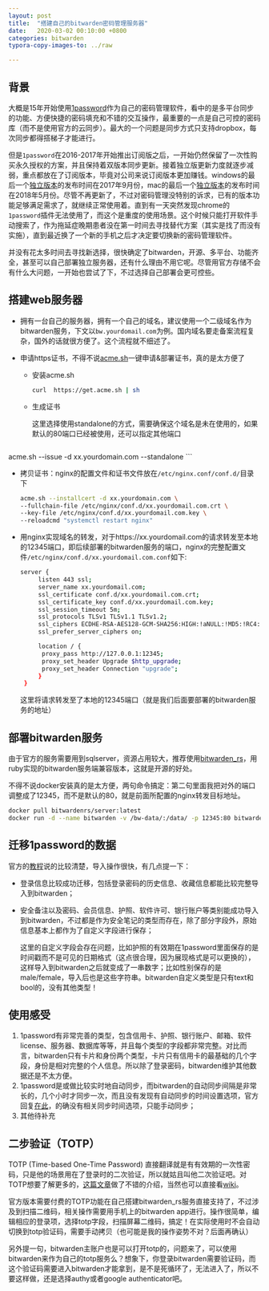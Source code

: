 ```yaml
---
layout: post
title:  "搭建自己的bitwarden密码管理服务器"
date:   2020-03-02 00:10:00 +0800
categories: bitwarden
typora-copy-images-to: ../raw

---
```


## 背景

大概是15年开始使用[1password](https://1password.com/)作为自己的密码管理软件，看中的是多平台同步的功能、方便快捷的密码填充和不错的交互操作，最重要的一点是自己可控的密码库（而不是使用官方的云同步）。最大的一个问题是同步方式只支持dropbox，每次同步都得搭梯子才能进行。

但是`1password`在2016-2017年开始推出订阅版之后，一开始仍然保留了一次性购买永久授权的方案，并且保持着双版本同步更新。接着独立版更新力度就逐步减弱，重点都放在了订阅版本，毕竟对公司来说订阅版本更加赚钱。windows的最后一个[独立版本](https://app-updates.agilebits.com/product_history/OPW4)的发布时间在2017年9月份，mac的最后一个[独立版本](https://app-updates.agilebits.com/product_history/OPM4)的发布时间在2018年5月份。尽管不再更新了，不过对密码管理没特别的诉求，已有的版本功能足够满足需求了，就继续正常使用着。直到有一天突然发现chrome的`1password`插件无法使用了，而这个是重度的使用场景。这个时候只能打开软件手动搜索了，作为拖延症晚期患者没在第一时间去寻找替代方案（其实是找了而没有实施），直到最近换了一个新的手机之后才决定要切换新的密码管理软件。

并没有花太多时间去寻找新选择，很快确定了bitwarden，开源、多平台、功能齐全，甚至可以自己部署独立服务器，还有什么理由不用它呢。尽管用官方存储不会有什么大问题，一开始也尝试了下，不过选择自己部署会更可控些。

## 搭建web服务器

- 拥有一台自己的服务器，拥有一个自己的域名，建议使用一个二级域名作为bitwarden服务，下文以`bw.yourdomail.com`为例。国内域名要走备案流程复杂，国外的话就很方便了。这个流程就不细述了。

- 申请https证书，不得不说[acme.sh](https://github.com/acmesh-official/acme.sh)一键申请&部署证书，真的是太方便了

  - 安装acme.sh

  	```bash
  	curl  https://get.acme.sh | sh
  	```

  - 生成证书

    这里选择使用standalone的方式，需要确保这个域名是未在使用的，如果默认的80端口已经被使用，还可以指定其他端口
    
    ```bash
acme.sh  --issue -d xx.yourdomain.com --standalone
    ```
    
  - 拷贝证书：nginx的配置文件和证书文件放在`/etc/nginx.conf/conf.d/`目录下
  
    ```bash
    acme.sh --installcert -d xx.yourdomain.com \
    --fullchain-file /etc/nginx/conf.d/xx.yourdomail.com.crt \
    --key-file /etc/nginx/conf.d/xx.yourdomail.com.key \
    --reloadcmd "systemctl restart nginx"
    ```
  
- 用nginx实现域名的转发，对于https://xx.yourdomail.com的请求转发至本地的12345端口，即后续部署的bitwarden服务的端口，nginx的完整配置文件`/etc/nginx/conf.d/xx.yourdomail.com.conf`如下:

  ```bash
  server {
       listen 443 ssl;
       server_name xx.yourdomail.com;
       ssl_certificate conf.d/xx.yourdomail.com.crt;
       ssl_certificate_key conf.d/xx.yourdomail.com.key;
       ssl_session_timeout 5m;
       ssl_protocols TLSv1 TLSv1.1 TLSv1.2;
       ssl_ciphers ECDHE-RSA-AES128-GCM-SHA256:HIGH:!aNULL:!MD5:!RC4:!DHE;
       ssl_prefer_server_ciphers on;
  
       location / {
      	proxy_pass http://127.0.0.1:12345;
      	proxy_set_header Upgrade $http_upgrade;
      	proxy_set_header Connection "upgrade";
       }
   }
  ```

  这里将请求转发至了本地的12345端口（就是我们后面要部署的bitwarden服务的地址）

##  部署bitwarden服务

由于官方的服务需要用到sqlserver，资源占用较大，推荐使用[bitwarden_rs](https://github.com/dani-garcia/bitwarden_rs)，用ruby实现的bitwarden服务端兼容版本，这就是开源的好处。

不得不说docker安装真的是太方便，两句命令搞定：第二句里面我把对外的端口调整成了12345，而不是默认的80，就是前面所配置的nginx转发目标地址。

```bash
docker pull bitwardenrs/server:latest
docker run -d --name bitwarden -v /bw-data/:/data/ -p 12345:80 bitwardenrs/server:latest
```

## 迁移1password的数据

官方的[教程](https://help.bitwarden.com/article/import-from-1password/)说的比较清楚，导入操作很快，有几点提一下：

- 登录信息比较成功迁移，包括登录密码的历史信息、收藏信息都能比较完整导入到bitwarden；

- 安全备注以及密码、会员信息、护照、软件许可、银行账户等类别能成功导入到bitwarden，不过都是作为安全笔记的类型而存在，除了部分字段外，原始信息基本上都作为了自定义字段进行保存；

  这里的自定义字段会存在问题，比如护照的有效期在1password里面保存的是时间戳而不是可见的日期格式（这点很合理，因为展现格式是可以更换的），这样导入到bitwarden之后就变成了一串数字；比如性别保存的是male/female，导入后也是这些字符串。bitwarden自定义类型是只有text和bool的，没有其他类型！

## 使用感受

1. 1password有非常完善的类型，包含信用卡、护照、银行账户、邮箱、软件license、服务器、数据库等等，并且每个类型的字段都非常完整。对比而言，bitwarden只有卡片和身份两个类型，卡片只有信用卡的最基础的几个字段，身份是相对完整的个人信息。所以除了登录密码，bitwarden维护其他数据还是不太方便。
2. 1password是或做比较实时地自动同步，而bitwarden的自动同步间隔是非常长的，几个小时才同步一次，而且没有发现有自动同步的时间设置选项，官方回复[在此](https://www.reddit.com/r/Bitwarden/comments/75i6xm/is_there_a_way_to_change_the_sync_frequency/)，的确没有相关同步时间选项，只能手动同步；
3. 其他待补充

## 二步验证（TOTP）

TOTP (Time-based One-Time Password) 直接翻译就是有有效期的一次性密码，只是他的场景用在了登录时的二次验证，所以就姑且叫他二次验证吧。对TOTP想要了解更多的，[这篇文章](https://www.iplaysoft.com/two-factor-authentication.html)做了不错的介绍，当然也可以直接看[wiki](https://en.wikipedia.org/wiki/Time-based_One-time_Password_algorithm)。

官方版本需要付费的TOTP功能在自己搭建bitwarden_rs服务直接支持了，不过涉及到扫描二维码，相关操作需要用手机上的bitwarden app进行。操作很简单，编辑相应的登录项，选择totp字段，扫描屏幕二维码，搞定！在实际使用时不会自动切换到totp验证码，需要手动拷贝（也可能是我的操作姿势不对？后面再确认）

另外提一句，bitwarden主账户也是可以打开totp的，问题来了，可以使用bitwarden来作为自己的totp服务么？想象下，你登录bitwarden需要验证码，而这个验证码需要进入bitwarden才能拿到，是不是死循环了，无法进入了，所以不要这样做，还是选择authy或者google authenticator吧。
